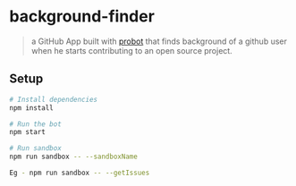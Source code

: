 # background-finder

> a GitHub App built with [probot](https://github.com/probot/probot) that finds background of a github user when he starts contributing to an open source project.

## Setup

```sh
# Install dependencies
npm install

# Run the bot
npm start

# Run sandbox
npm run sandbox -- --sandboxName

Eg - npm run sandbox -- --getIssues
```
